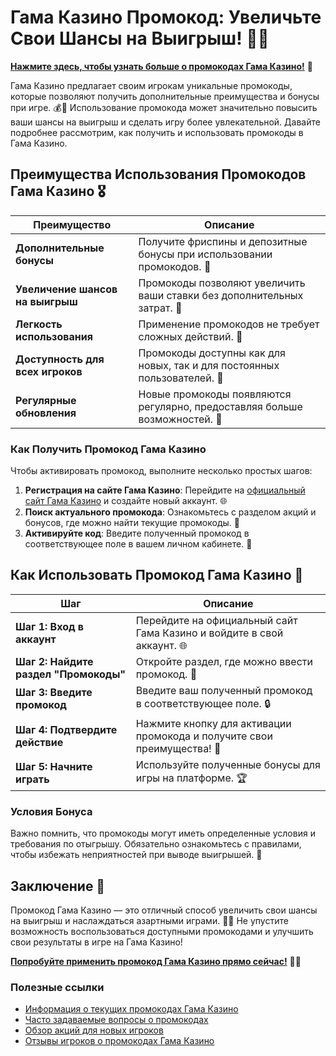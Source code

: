 # Гама Казино Промокод: Увеличьте Свои Шансы на Выигрыш! 🎉✨

[**Нажмите здесь, чтобы узнать больше о промокодах Гама Казино!**](https://brandplay.link/j6NMKsDz) 🤑

Гама Казино предлагает своим игрокам уникальные промокоды, которые позволяют получить дополнительные преимущества и бонусы при игре. 💰🎲 Использование промокода может значительно повысить ваши шансы на выигрыш и сделать игру более увлекательной. Давайте подробнее рассмотрим, как получить и использовать промокоды в Гама Казино.

## Преимущества Использования Промокодов Гама Казино 🎖️

| Преимущество                     | Описание                                                |
|----------------------------------|--------------------------------------------------------|
| **Дополнительные бонусы**        | Получите фриспины и депозитные бонусы при использовании промокодов. 🎁 |
| **Увеличение шансов на выигрыш** | Промокоды позволяют увеличить ваши ставки без дополнительных затрат. 💸 |
| **Легкость использования**       | Применение промокодов не требует сложных действий. 🔑 |
| **Доступность для всех игроков** | Промокоды доступны как для новых, так и для постоянных пользователей. 🌟 |
| **Регулярные обновления**        | Новые промокоды появляются регулярно, предоставляя больше возможностей. 📅 |

### Как Получить Промокод Гама Казино

Чтобы активировать промокод, выполните несколько простых шагов:

1. **Регистрация на сайте Гама Казино**: Перейдите на [официальный сайт Гама Казино](https://brandplay.link/j6NMKsDz) и создайте новый аккаунт. 🌐
2. **Поиск актуального промокода**: Ознакомьтесь с разделом акций и бонусов, где можно найти текущие промокоды. 📜
3. **Активируйте код**: Введите полученный промокод в соответствующее поле в вашем личном кабинете. 🔑

## Как Использовать Промокод Гама Казино 🎲

| Шаг                              | Описание                                                |
|----------------------------------|--------------------------------------------------------|
| **Шаг 1: Вход в аккаунт**        | Перейдите на официальный сайт Гама Казино и войдите в свой аккаунт. 🌐 |
| **Шаг 2: Найдите раздел "Промокоды"** | Откройте раздел, где можно ввести промокод. 📝         |
| **Шаг 3: Введите промокод**      | Введите ваш полученный промокод в соответствующее поле. 🔒 |
| **Шаг 4: Подтвердите действие**   | Нажмите кнопку для активации промокода и получите свои преимущества! 🎉 |
| **Шаг 5: Начните играть**         | Используйте полученные бонусы для игры на платформе. 🏆 |

### Условия Бонуса

Важно помнить, что промокоды могут иметь определенные условия и требования по отыгрышу. Обязательно ознакомьтесь с правилами, чтобы избежать неприятностей при выводе выигрышей. 🔐

## Заключение 🎊

Промокод Гама Казино — это отличный способ увеличить свои шансы на выигрыш и наслаждаться азартными играми. 🌟💸 Не упустите возможность воспользоваться доступными промокодами и улучшить свои результаты в игре на Гама Казино!

[**Попробуйте применить промокод Гама Казино прямо сейчас!**](https://brandplay.link/j6NMKsDz) 💪🎊

### Полезные ссылки
- [Информация о текущих промокодах Гама Казино](https://brandplay.link/j6NMKsDz)
- [Часто задаваемые вопросы о промокодах](https://brandplay.link/j6NMKsDz)
- [Обзор акций для новых игроков](https://brandplay.link/j6NMKsDz)
- [Отзывы игроков о промокодах Гама Казино](https://brandplay.link/j6NMKsDz)
